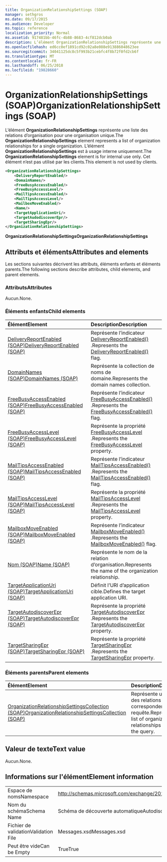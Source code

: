 ```yaml
---
title: OrganizationRelationshipSettings (SOAP)
manager: sethgros
ms.date: 09/17/2015
ms.audience: Developer
ms.topic: reference
localization_priority: Normal
ms.assetid: 917481bb-46fc-4b88-8683-4cf812dcb0ab
description: L’élément OrganizationRelationshipSettings représente une liste des relations d’organisation pour une organisation unique. L’élément OrganizationRelationshipSettings est à usage interne uniquement. Cet élément n’est pas utilisé par les clients.
ms.openlocfilehash: ed6cc0ef1891cd92c02a8e088e913886048623ee
ms.sourcegitcommit: 34041125dc8c5f993b21cebfc4f8b72f0fd2cb6f
ms.translationtype: MT
ms.contentlocale: fr-FR
ms.lasthandoff: 06/25/2018
ms.locfileid: "19828660"
---
```

# <a name="organizationrelationshipsettings-soap"></a><span data-ttu-id="d923b-105">OrganizationRelationshipSettings (SOAP)</span><span class="sxs-lookup"><span data-stu-id="d923b-105">OrganizationRelationshipSettings (SOAP)</span></span>

<span data-ttu-id="d923b-106">L’élément **OrganizationRelationshipSettings** représente une liste des relations d’organisation pour une organisation unique.</span><span class="sxs-lookup"><span data-stu-id="d923b-106">The **OrganizationRelationshipSettings** element represents a list of organization relationships for a single organization.</span></span> <span data-ttu-id="d923b-107">L’élément **OrganizationRelationshipSettings** est à usage interne uniquement.</span><span class="sxs-lookup"><span data-stu-id="d923b-107">The **OrganizationRelationshipSettings** element is for internal use only.</span></span> <span data-ttu-id="d923b-108">Cet élément n’est pas utilisé par les clients.</span><span class="sxs-lookup"><span data-stu-id="d923b-108">This element is not used by clients.</span></span> 
  
```XML
<OrganizationRelationshipSettings>
    <DeliveryReportEnabled/>
    <DomainNames/>
    <FreeBusyAccessEnabled/>
    <FreeBusyAccessLevel/>
    <MailTipsAccessEnabled/>
    <MailTipsAccessLevel/>
    <MailboxMoveEnabled/>
    <Name/>
    <TargetApplicationUri/>
    <TargetAudodiscoverEpr/>
    <TargetSharingEpr/>
</OrganizationRelationshipSettings>
```

 <span data-ttu-id="d923b-109">**OrganizationRelationshipSettings**</span><span class="sxs-lookup"><span data-stu-id="d923b-109">**OrganizationRelationshipSettings**</span></span>
## <a name="attributes-and-elements"></a><span data-ttu-id="d923b-110">Attributs et éléments</span><span class="sxs-lookup"><span data-stu-id="d923b-110">Attributes and elements</span></span>

<span data-ttu-id="d923b-111">Les sections suivantes décrivent les attributs, éléments enfants et éléments parents.</span><span class="sxs-lookup"><span data-stu-id="d923b-111">The following sections describe attributes, child elements, and parent elements.</span></span>
  
### <a name="attributes"></a><span data-ttu-id="d923b-112">Attributs</span><span class="sxs-lookup"><span data-stu-id="d923b-112">Attributes</span></span>

<span data-ttu-id="d923b-113">Aucun.</span><span class="sxs-lookup"><span data-stu-id="d923b-113">None.</span></span>
  
### <a name="child-elements"></a><span data-ttu-id="d923b-114">Éléments enfants</span><span class="sxs-lookup"><span data-stu-id="d923b-114">Child elements</span></span>

|<span data-ttu-id="d923b-115">**Élément**</span><span class="sxs-lookup"><span data-stu-id="d923b-115">**Element**</span></span>|<span data-ttu-id="d923b-116">**Description**</span><span class="sxs-lookup"><span data-stu-id="d923b-116">**Description**</span></span>|
|:-----|:-----|
|[<span data-ttu-id="d923b-117">DeliveryReportEnabled (SOAP)</span><span class="sxs-lookup"><span data-stu-id="d923b-117">DeliveryReportEnabled (SOAP)</span></span>](deliveryreportenabled-soap.md) <br/> |<span data-ttu-id="d923b-118">Représente l’indicateur [DeliveryReportEnabled()](https://msdn.microsoft.com/library/Microsoft.Exchange.SoapWebClient.AutoDiscover.OrganizationRelationshipSettings.DeliveryReportEnabled.aspx) .</span><span class="sxs-lookup"><span data-stu-id="d923b-118">Represents the [DeliveryReportEnabled()](https://msdn.microsoft.com/library/Microsoft.Exchange.SoapWebClient.AutoDiscover.OrganizationRelationshipSettings.DeliveryReportEnabled.aspx) flag.</span></span>  <br/> |
|[<span data-ttu-id="d923b-119">DomainNames (SOAP)</span><span class="sxs-lookup"><span data-stu-id="d923b-119">DomainNames (SOAP)</span></span>](domainnames-soap.md) <br/> |<span data-ttu-id="d923b-120">Représente la collection de noms de domaine.</span><span class="sxs-lookup"><span data-stu-id="d923b-120">Represents the domain names collection.</span></span>  <br/> |
|[<span data-ttu-id="d923b-121">FreeBusyAccessEnabled (SOAP)</span><span class="sxs-lookup"><span data-stu-id="d923b-121">FreeBusyAccessEnabled (SOAP)</span></span>](freebusyaccessenabled-soap.md) <br/> |<span data-ttu-id="d923b-122">Représente l’indicateur [FreeBusyAccessEnabled()](https://msdn.microsoft.com/library/Microsoft.Exchange.SoapWebClient.AutoDiscover.OrganizationRelationshipSettings.FreeBusyAccessEnabled.aspx) .</span><span class="sxs-lookup"><span data-stu-id="d923b-122">Represents the [FreeBusyAccessEnabled()](https://msdn.microsoft.com/library/Microsoft.Exchange.SoapWebClient.AutoDiscover.OrganizationRelationshipSettings.FreeBusyAccessEnabled.aspx) flag.</span></span>  <br/> |
|[<span data-ttu-id="d923b-123">FreeBusyAccessLevel (SOAP)</span><span class="sxs-lookup"><span data-stu-id="d923b-123">FreeBusyAccessLevel (SOAP)</span></span>](freebusyaccesslevel-soap.md) <br/> |<span data-ttu-id="d923b-124">Représente la propriété [FreeBusyAccessLevel](https://msdn.microsoft.com/library/Microsoft.Exchange.Data.Directory.SystemConfiguration.OrganizationRelationship.FreeBusyAccessLevel.aspx) .</span><span class="sxs-lookup"><span data-stu-id="d923b-124">Represents the [FreeBusyAccessLevel](https://msdn.microsoft.com/library/Microsoft.Exchange.Data.Directory.SystemConfiguration.OrganizationRelationship.FreeBusyAccessLevel.aspx) property.</span></span>  <br/> |
|[<span data-ttu-id="d923b-125">MailTipsAccessEnabled (SOAP)</span><span class="sxs-lookup"><span data-stu-id="d923b-125">MailTipsAccessEnabled (SOAP)</span></span>](mailtipsaccessenabled-soap.md) <br/> |<span data-ttu-id="d923b-126">Représente l’indicateur [MailTipsAccessEnabled()](https://msdn.microsoft.com/library/Microsoft.Exchange.SoapWebClient.AutoDiscover.OrganizationRelationshipSettings.MailTipsAccessEnabled.aspx) .</span><span class="sxs-lookup"><span data-stu-id="d923b-126">Represents the [MailTipsAccessEnabled()](https://msdn.microsoft.com/library/Microsoft.Exchange.SoapWebClient.AutoDiscover.OrganizationRelationshipSettings.MailTipsAccessEnabled.aspx) flag.</span></span>  <br/> |
|[<span data-ttu-id="d923b-127">MailTipsAccessLevel (SOAP)</span><span class="sxs-lookup"><span data-stu-id="d923b-127">MailTipsAccessLevel (SOAP)</span></span>](mailtipsaccesslevel-soap.md) <br/> |<span data-ttu-id="d923b-128">Représente la propriété [MailTipsAccessLevel](https://msdn.microsoft.com/library/Microsoft.Exchange.Data.Directory.SystemConfiguration.OrganizationRelationship.MailTipsAccessLevel.aspx) .</span><span class="sxs-lookup"><span data-stu-id="d923b-128">Represents the [MailTipsAccessLevel](https://msdn.microsoft.com/library/Microsoft.Exchange.Data.Directory.SystemConfiguration.OrganizationRelationship.MailTipsAccessLevel.aspx) property.</span></span>  <br/> |
|[<span data-ttu-id="d923b-129">MailboxMoveEnabled (SOAP)</span><span class="sxs-lookup"><span data-stu-id="d923b-129">MailboxMoveEnabled (SOAP)</span></span>](mailboxmoveenabled-soap.md) <br/> |<span data-ttu-id="d923b-130">Représente l’indicateur [MailboxMoveEnabled()](https://msdn.microsoft.com/library/Microsoft.Exchange.SoapWebClient.AutoDiscover.OrganizationRelationshipSettings.MailboxMoveEnabled.aspx) .</span><span class="sxs-lookup"><span data-stu-id="d923b-130">Represents the [MailboxMoveEnabled()](https://msdn.microsoft.com/library/Microsoft.Exchange.SoapWebClient.AutoDiscover.OrganizationRelationshipSettings.MailboxMoveEnabled.aspx) flag.</span></span>  <br/> |
|[<span data-ttu-id="d923b-131">Nom (SOAP)</span><span class="sxs-lookup"><span data-stu-id="d923b-131">Name (SOAP)</span></span>](name-soap.md) <br/> |<span data-ttu-id="d923b-132">Représente le nom de la relation d’organisation.</span><span class="sxs-lookup"><span data-stu-id="d923b-132">Represents the name of the organization relationship.</span></span>  <br/> |
|[<span data-ttu-id="d923b-133">TargetApplicationUri (SOAP)</span><span class="sxs-lookup"><span data-stu-id="d923b-133">TargetApplicationUri (SOAP)</span></span>](targetapplicationuri-soap.md) <br/> |<span data-ttu-id="d923b-134">Définit l’URI d’application cible.</span><span class="sxs-lookup"><span data-stu-id="d923b-134">Defines the target application URI.</span></span>  <br/> |
|[<span data-ttu-id="d923b-135">TargetAutodiscoverEpr (SOAP)</span><span class="sxs-lookup"><span data-stu-id="d923b-135">TargetAutodiscoverEpr (SOAP)</span></span>](targetautodiscoverepr-soap.md) <br/> |<span data-ttu-id="d923b-136">Représente la propriété [TargetAutodiscoverEpr](https://msdn.microsoft.com/library/Microsoft.Exchange.Data.Directory.SystemConfiguration.OrganizationRelationship.TargetAutodiscoverEpr.aspx) .</span><span class="sxs-lookup"><span data-stu-id="d923b-136">Represents the [TargetAutodiscoverEpr](https://msdn.microsoft.com/library/Microsoft.Exchange.Data.Directory.SystemConfiguration.OrganizationRelationship.TargetAutodiscoverEpr.aspx) property.</span></span>  <br/> |
|[<span data-ttu-id="d923b-137">TargetSharingEpr (SOAP)</span><span class="sxs-lookup"><span data-stu-id="d923b-137">TargetSharingEpr (SOAP)</span></span>](targetsharingepr-soap.md) <br/> |<span data-ttu-id="d923b-138">Représente la propriété [TargetSharingEpr](https://msdn.microsoft.com/library/Microsoft.Exchange.Data.Directory.SystemConfiguration.OrganizationRelationship.TargetSharingEpr.aspx) .</span><span class="sxs-lookup"><span data-stu-id="d923b-138">Represents the [TargetSharingEpr](https://msdn.microsoft.com/library/Microsoft.Exchange.Data.Directory.SystemConfiguration.OrganizationRelationship.TargetSharingEpr.aspx) property.</span></span>  <br/> |
   
### <a name="parent-elements"></a><span data-ttu-id="d923b-139">Éléments parents</span><span class="sxs-lookup"><span data-stu-id="d923b-139">Parent elements</span></span>

|<span data-ttu-id="d923b-140">**Élément**</span><span class="sxs-lookup"><span data-stu-id="d923b-140">**Element**</span></span>|<span data-ttu-id="d923b-141">**Description**</span><span class="sxs-lookup"><span data-stu-id="d923b-141">**Description**</span></span>|
|:-----|:-----|
|[<span data-ttu-id="d923b-142">OrganizationRelationshipSettingsCollection (SOAP)</span><span class="sxs-lookup"><span data-stu-id="d923b-142">OrganizationRelationshipSettingsCollection (SOAP)</span></span>](organizationrelationshipsettingscollection-soap.md) <br/> |<span data-ttu-id="d923b-143">Représente une liste des relations qui correspondent à la requête.</span><span class="sxs-lookup"><span data-stu-id="d923b-143">Represents a list of organization relationships that match the query.</span></span>  <br/> |
   
## <a name="text-value"></a><span data-ttu-id="d923b-144">Valeur de texte</span><span class="sxs-lookup"><span data-stu-id="d923b-144">Text value</span></span>

<span data-ttu-id="d923b-145">Aucun.</span><span class="sxs-lookup"><span data-stu-id="d923b-145">None.</span></span>
  
## <a name="element-information"></a><span data-ttu-id="d923b-146">Informations sur l'élément</span><span class="sxs-lookup"><span data-stu-id="d923b-146">Element information</span></span>

|||
|:-----|:-----|
|<span data-ttu-id="d923b-147">Espace de noms</span><span class="sxs-lookup"><span data-stu-id="d923b-147">Namespace</span></span>  <br/> |http://schemas.microsoft.com/exchange/2010/Autodiscover  <br/> |
|<span data-ttu-id="d923b-148">Nom du schéma</span><span class="sxs-lookup"><span data-stu-id="d923b-148">Schema Name</span></span>  <br/> |<span data-ttu-id="d923b-149">Schéma de découverte automatique</span><span class="sxs-lookup"><span data-stu-id="d923b-149">Autodiscover schema</span></span>  <br/> |
|<span data-ttu-id="d923b-150">Fichier de validation</span><span class="sxs-lookup"><span data-stu-id="d923b-150">Validation File</span></span>  <br/> |<span data-ttu-id="d923b-151">Messages.xsd</span><span class="sxs-lookup"><span data-stu-id="d923b-151">Messages.xsd</span></span>  <br/> |
|<span data-ttu-id="d923b-152">Peut être vide</span><span class="sxs-lookup"><span data-stu-id="d923b-152">Can be Empty</span></span>  <br/> |<span data-ttu-id="d923b-153">True</span><span class="sxs-lookup"><span data-stu-id="d923b-153">True</span></span>  <br/> |
   

